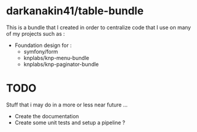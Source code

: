 darkanakin41/table-bundle
===

This is a bundle that I created in order to centralize code that I use on many of my projects such as :

* Foundation design for : 
    * symfony/form
    * knplabs/knp-menu-bundle
    * knplabs/knp-paginator-bundle
    
# TODO 
Stuff that i may do in a more or less near future ...
* Create the documentation 
* Create some unit tests and setup a pipeline ?
